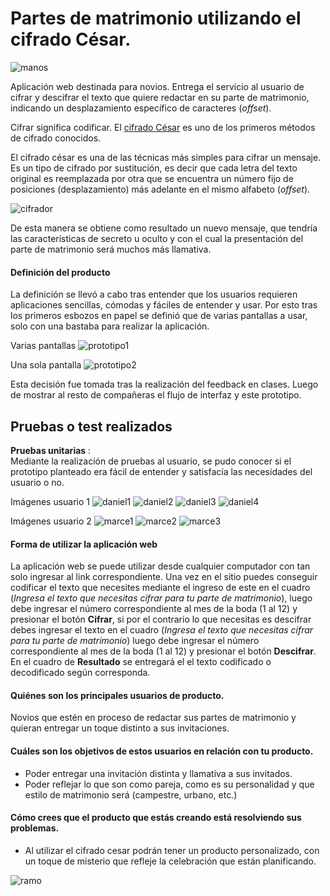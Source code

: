 # Partes de matrimonio utilizando el cifrado César.
![manos](img/manos.png)

Aplicación web destinada para novios. Entrega el servicio al usuario de cifrar y descifrar el texto que quiere redactar en su parte de matrimonio, indicando un desplazamiento específico de caracteres (_offset_).


Cifrar significa codificar. El [cifrado César](https://en.wikipedia.org/wiki/Caesar_cipher) es uno de los primeros métodos de cifrado conocidos. 



El cifrado césar es una de las técnicas más simples para cifrar un mensaje. Es un tipo de cifrado por sustitución, es decir que cada letra del texto original es reemplazada por otra que se encuentra un número fijo de posiciones (desplazamiento) más adelante en el mismo alfabeto (_offset_).

![cifrador](img/cifrador_cesar.png)

De esta manera se obtiene como resultado un nuevo mensaje, que tendría las características de secreto u oculto y con el cual la presentación del parte de matrimonio será muchos más llamativa.

#### Definición del producto

La definición se llevó a cabo tras entender que los usuarios requieren aplicaciones sencillas, cómodas y fáciles de entender y usar.
Por esto tras los primeros esbozos en papel se definió que de varias pantallas a usar, solo con una bastaba para realizar la aplicación. 


Varias pantallas
![prototipo1](img/prototipo1.png)

Una sola pantalla
![prototipo2](img/prototipo2.png)

Esta decisión fue tomada tras la realización del feedback en clases. Luego de mostrar al resto de compañeras el flujo de interfaz y este prototipo.

## Pruebas o test realizados 
 
 **Pruebas unitarias** : <br>
Mediante la realización de pruebas al usuario, se pudo conocer si el prototipo planteado era fácil de entender y satisfacía las necesidades del usuario o no. 

Imágenes usuario 1
![daniel1](img/daniel1.png)
![daniel2](img/daniel2.png)
![daniel3](img/daniel3.png)
![daniel4](img/daniel4.png)

Imágenes usuario 2
![marce1](img/marce1.png)
![marce2](img/marce2.png)
![marce3](img/marce3.png)


#### Forma de utilizar la aplicación web

La aplicación web se puede utilizar desde cualquier computador con tan solo ingresar al link correspondiente.
Una vez en el sitio puedes conseguir codificar el texto que necesites mediante el ingreso de este en el cuadro (*Ingresa el texto que necesitas cifrar
para tu parte de matrimonio*), luego debe ingresar el número correspondiente al mes de la boda (1 al 12) y presionar el botón **Cifrar**, si por el contrario lo que necesitas es descifrar debes ingresar el texto en el cuadro (*Ingresa el texto que necesitas cifrar
para tu parte de matrimonio*) luego debe ingresar el número correspondiente al mes de la boda (1 al 12) y presionar el botón **Descifrar**. En el cuadro de **Resultado** se entregará el el texto codificado o decodificado según corresponda.


#### Quiénes son los principales usuarios de producto.

Novios que estén en proceso de redactar sus partes de matrimonio y quieran entregar un toque distinto a sus invitaciones.

#### Cuáles son los objetivos de estos usuarios en relación con tu producto.
- Poder entregar una invitación distinta y llamativa a sus invitados.
- Poder reflejar lo que son como pareja, como es su personalidad y que estilo de matrimonio será (campestre, urbano, etc.)

#### Cómo crees que el producto que estás creando está resolviendo sus problemas.
- Al utilizar el cifrado cesar podrán tener un producto personalizado, con un toque de misterio que refleje la celebración que están planificando.

![ramo](img/ramo.png)